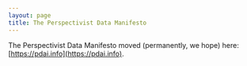 ```yaml
---
layout: page
title: The Perspectivist Data Manifesto
---
```


The Perspectivist Data Manifesto moved (permanently, we hope) here: [https://pdai.info](https://pdai.info).
